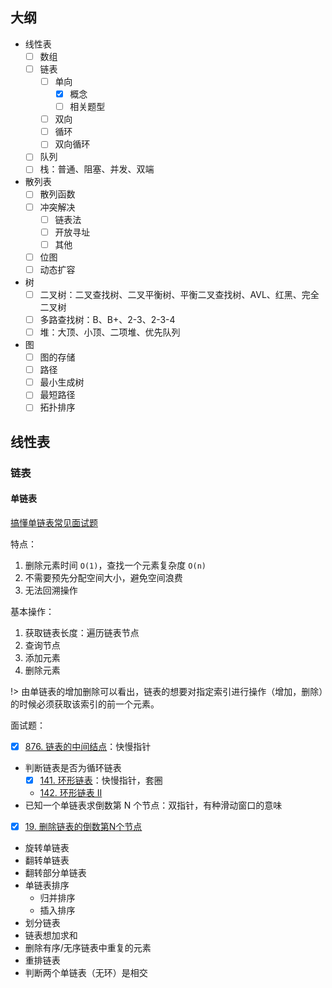 ## 大纲

- 线性表
  - [ ] 数组
  - [ ] 链表
    - [ ] 单向
      - [x] 概念
      - [ ] 相关题型
    - [ ] 双向
    - [ ] 循环
    - [ ] 双向循环
  - [ ] 队列
  - [ ] 栈：普通、阻塞、并发、双端
- 散列表
  - [ ] 散列函数
  - [ ] 冲突解决
    - [ ] 链表法
    - [ ] 开放寻址
    - [ ] 其他
  - [ ] 位图
  - [ ] 动态扩容
- 树
  - [ ] 二叉树：二叉查找树、二叉平衡树、平衡二叉查找树、AVL、红黑、完全二叉树
  - [ ] 多路查找树：B、B+、2-3、2-3-4
  - [ ] 堆：大顶、小顶、二项堆、优先队列
- 图
  - [ ] 图的存储
  - [ ] 路径
  - [ ] 最小生成树
  - [ ] 最短路径
  - [ ] 拓扑排序

## 线性表

### 链表

#### 单链表

[搞懂单链表常见面试题](https://juejin.im/post/5aa299c1518825557b4c5806)

特点：

1. 删除元素时间 `O(1)`，查找一个元素复杂度 `O(n)`
2. 不需要预先分配空间大小，避免空间浪费
3. 无法回溯操作

基本操作：

1. 获取链表长度：遍历链表节点 
2. 查询节点
3. 添加元素
4. 删除元素

!> 由单链表的增加删除可以看出，链表的想要对指定索引进行操作（增加，删除）的时候必须获取该索引的前一个元素。

面试题：

- [x] [876. 链表的中间结点](https://leetcode-cn.com/problems/middle-of-the-linked-list/)：快慢指针
- 判断链表是否为循环链表
  - [x] [141. 环形链表](https://leetcode-cn.com/problems/linked-list-cycle/)：快慢指针，套圈
  - [142. 环形链表 II](https://leetcode-cn.com/problems/linked-list-cycle-ii/)
- 已知一个单链表求倒数第 N 个节点：双指针，有种滑动窗口的意味
- [x] [19. 删除链表的倒数第N个节点](https://leetcode-cn.com/problems/remove-nth-node-from-end-of-list/)
- 旋转单链表
- 翻转单链表
- 翻转部分单链表
- 单链表排序
  - 归并排序
  - 插入排序
- 划分链表
- 链表想加求和
- 删除有序/无序链表中重复的元素
- 重排链表
- 判断两个单链表（无环）是相交